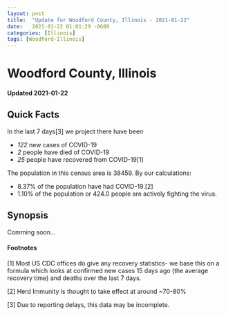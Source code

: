 ```yaml
---
layout: post
title:  "Update for Woodford County, Illinois - 2021-01-22"
date:   2021-01-22 01:01:29 -0600
categories: [Illinois]
tags: [Woodford-Illinois]
---
```


# Woodford County, Illinois
#### Updated 2021-01-22

## Quick Facts

In the last 7 days[3] we project there have been
- *122* new cases of COVID-19
- *2* people have died of COVID-19
- *25* people have recovered from COVID-19[1]

The population in this census area is 38459. By our calculations:
- 8.37% of the population have had COVID-19.[2]
- 1.10% of the population or 424.0 people are actively fighting the virus.

## Synopsis

Comming soon...


#### Footnotes

[1] Most US CDC offices do give any recovery statistics- we base this on a formula which looks at confirmed new cases
15 days ago (the average recovery time) and deaths over the last 7 days.

[2] Herd Immunity is thought to take effect at around ~70-80%

[3] Due to reporting delays, this data may be incomplete.
 
    